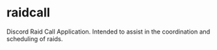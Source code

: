 # raidcall

Discord Raid Call Application. Intended to assist in the coordination and scheduling of raids.